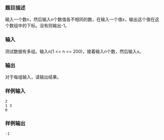 ### 题目描述

输入一个数n，然后输入n个数值各不相同的数，在输入一个值x，输出这个值在这个数组中的下标。没有则输出-1。

### 输入

测试数据有多组。输入n(1 <= n <= 200)，接着输入n个数，然后输入x。

### 输出

对于每组输入，请输出结果。

### 样例输入

```
2
1 3
0
```

### 样例输出

```
-1
```